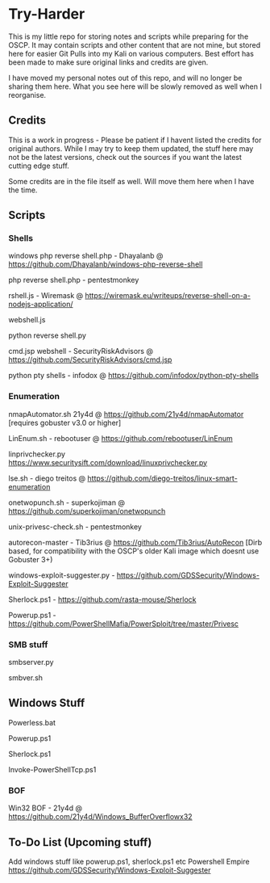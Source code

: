 # Try-Harder

This is my little repo for storing notes and scripts while preparing for the OSCP. It may contain scripts and other content that are not mine, but stored here for easier Git Pulls into my Kali on various computers. Best effort has been made to make sure original links and credits are given.

I have moved my personal notes out of this repo, and will no longer be sharing them here. What you see here will be slowly removed as well when I reorganise.


## Credits 

This is a work in progress - Please be patient if I havent listed the credits for original authors. While I may try to keep them updated, the stuff here may not be the latest versions, check out the sources if you want the latest cutting edge stuff.

Some credits are in the file itself as well. Will move them here when I have the time.

## Scripts


### Shells

windows php reverse shell.php - Dhayalanb @ https://github.com/Dhayalanb/windows-php-reverse-shell

php reverse shell.php - pentestmonkey

rshell.js - Wiremask @ https://wiremask.eu/writeups/reverse-shell-on-a-nodejs-application/

webshell.js

python reverse shell.py

cmd.jsp webshell - SecurityRiskAdvisors @ https://github.com/SecurityRiskAdvisors/cmd.jsp

python pty shells - infodox @ https://github.com/infodox/python-pty-shells

### Enumeration

nmapAutomator.sh 21y4d @ https://github.com/21y4d/nmapAutomator [requires gobuster v3.0 or higher]

LinEnum.sh - rebootuser @ https://github.com/rebootuser/LinEnum

linprivchecker.py https://www.securitysift.com/download/linuxprivchecker.py

lse.sh - diego treitos @ https://github.com/diego-treitos/linux-smart-enumeration

onetwopunch.sh - superkojiman @ https://github.com/superkojiman/onetwopunch

unix-privesc-check.sh - pentestmonkey

autorecon-master - Tib3rius @ https://github.com/Tib3rius/AutoRecon [Dirb based, for compatibility with the OSCP's older Kali image which doesnt use Gobuster 3+)

windows-exploit-suggester.py - https://github.com/GDSSecurity/Windows-Exploit-Suggester

Sherlock.ps1 - https://github.com/rasta-mouse/Sherlock

Powerup.ps1 - https://github.com/PowerShellMafia/PowerSploit/tree/master/Privesc

### SMB stuff

smbserver.py

smbver.sh

## Windows Stuff

Powerless.bat

Powerup.ps1

Sherlock.ps1

Invoke-PowerShellTcp.ps1


### BOF

Win32 BOF - 21y4d @ https://github.com/21y4d/Windows_BufferOverflowx32


## To-Do List (Upcoming stuff)

Add windows stuff like powerup.ps1, sherlock.ps1 etc
Powershell Empire
https://github.com/GDSSecurity/Windows-Exploit-Suggester
